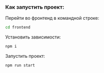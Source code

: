 ### Как запустить проект:

Перейти во фронтенд в командной строке:

```bash
cd frontend
```

Установить зависимости:

```bash
npm i
```

Запустить проект:

```bash
npm run start
```